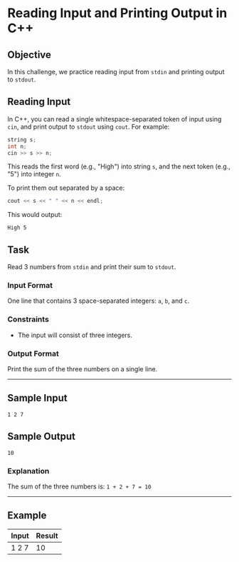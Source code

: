 

# Reading Input and Printing Output in C++

## Objective

In this challenge, we practice reading input from `stdin` and printing output to `stdout`.

## Reading Input

In C++, you can read a single whitespace-separated token of input using `cin`, and print output to `stdout` using `cout`. For example:

```cpp
string s;
int n;
cin >> s >> n;
```

This reads the first word (e.g., "High") into string `s`, and the next token (e.g., "5") into integer `n`.

To print them out separated by a space:

```cpp
cout << s << " " << n << endl;
```

This would output:

```
High 5
```

## Task

Read 3 numbers from `stdin` and print their sum to `stdout`.

### Input Format

One line that contains 3 space-separated integers: `a`, `b`, and `c`.

### Constraints

- The input will consist of three integers.

### Output Format

Print the sum of the three numbers on a single line.

---

## Sample Input

```
1 2 7
```

## Sample Output

```
10
```

### Explanation

The sum of the three numbers is: `1 + 2 + 7 = 10`

---

## Example

| Input     | Result |
|-----------|--------|
| 1 2 7     | 10     |
